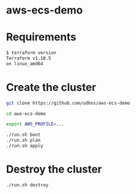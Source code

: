 # aws-ecs-demo

# Requirements

```bash
$ terraform version
Terraform v1.10.5
on linux_amd64
```

# Create the cluster

```bash
git clone https://github.com/udhos/aws-ecs-demo

cd aws-ecs-demo

export AWS_PROFILE=...

./run.sh boot
./run.sh plan
./run.sh apply
```

# Destroy the cluster

```bash
./run.sh destroy
```
